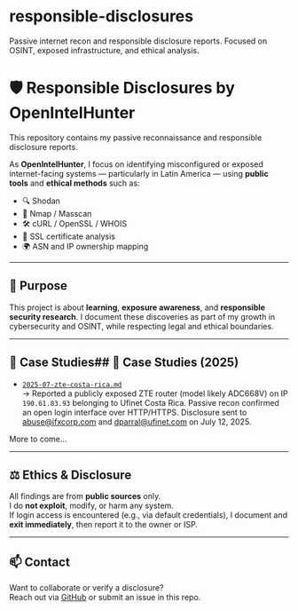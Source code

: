 # responsible-disclosures
Passive internet recon and responsible disclosure reports. Focused on OSINT, exposed infrastructure, and ethical analysis.

# 🛡️ Responsible Disclosures by OpenIntelHunter

This repository contains my passive reconnaissance and responsible disclosure reports.

As **OpenIntelHunter**, I focus on identifying misconfigured or exposed internet-facing systems — particularly in Latin America — using **public tools** and **ethical methods** such as:

- 🔍 Shodan
- 📡 Nmap / Masscan
- 🛠️ cURL / OpenSSL / WHOIS
- 🔐 SSL certificate analysis
- 🌍 ASN and IP ownership mapping

---

## 🎯 Purpose

This project is about **learning**, **exposure awareness**, and **responsible security research**. I document these discoveries as part of my growth in cybersecurity and OSINT, while respecting legal and ethical boundaries.

---

## 📂 Case Studies## 📂 Case Studies (2025)

- [`2025-07-zte-costa-rica.md`](2025-07-zte-costa-rica.md)  
  → Reported a publicly exposed ZTE router (model likely ADC668V) on IP `190.61.83.93` belonging to Ufinet Costa Rica. Passive recon confirmed an open login interface over HTTP/HTTPS. Disclosure sent to abuse@ifxcorp.com and dparral@ufinet.com on July 12, 2025.

More to come...

---

## ⚖️ Ethics & Disclosure

All findings are from **public sources** only.  
I do **not exploit**, modify, or harm any system.  
If login access is encountered (e.g., via default credentials), I document and **exit immediately**, then report it to the owner or ISP.

---

## 📫 Contact

Want to collaborate or verify a disclosure?  
Reach out via [GitHub](https://github.com/OpenIntelHunter) or submit an issue in this repo.

